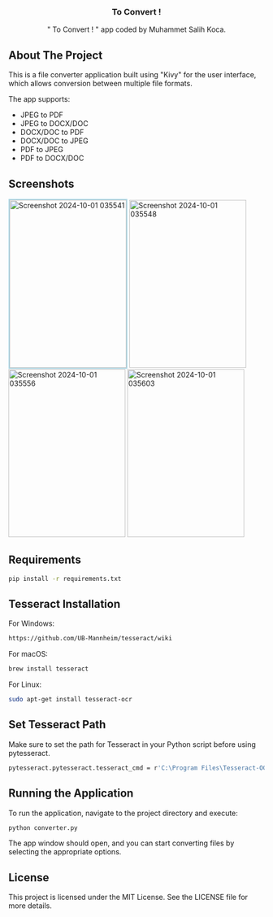 <br/>
<div align="center">
</a>
<h3 align="center">To Convert !</h3>
<p align="center">
" To Convert ! " app coded by Muhammet Salih Koca.
  
</p>
</div> 

## About The Project
  This is a file converter application built using "Kivy" for the user interface, which allows conversion between multiple file formats. 

 The app supports: 
- JPEG to PDF
- JPEG to DOCX/DOC
- DOCX/DOC to PDF 
- DOCX/DOC to JPEG 
- PDF to JPEG  
- PDF to DOCX/DOC
  
## Screenshots
<img src="https://github.com/user-attachments/assets/d021b515-1002-4a3f-91e4-516cf445bed9" alt="Screenshot 2024-10-01 035541" width="230" height="330" style="border:2px solid lightblue;"/>
<img src="https://github.com/user-attachments/assets/7cf81030-7997-4405-a8e2-dc1020446a30" alt="Screenshot 2024-10-01 035548" width="230" height="330" style="border:2 solid lightblue;"/>
<img src="https://github.com/user-attachments/assets/549c8caa-7978-4bdb-9238-6cb91331162c" alt="Screenshot 2024-10-01 035556" width="230" height="330" style="border:2 solid lightblue;"/> 
<img src="https://github.com/user-attachments/assets/fdf1d693-c67b-4b75-89ab-c485d74f0445"  alt="Screenshot 2024-10-01 035603" width="230" height="330" style="border:2 solid lightblue;"/>      


## Requirements

```sh
pip install -r requirements.txt
```


## Tesseract Installation

For Windows:

```sh
https://github.com/UB-Mannheim/tesseract/wiki
```

For macOS:

```sh
brew install tesseract
```
For Linux: 

```sh
sudo apt-get install tesseract-ocr
```

## Set Tesseract Path
 
 Make sure to set the path for Tesseract in your Python script before using pytesseract.
 
```sh
pytesseract.pytesseract.tesseract_cmd = r'C:\Program Files\Tesseract-OCR\tesseract.exe'
```

## Running the Application

To run the application, navigate to the project directory and execute:

```sh
python converter.py
```

The app window should open, and you can start converting files by selecting the appropriate options.

## License

This project is licensed under the MIT License. See the LICENSE file for more details.
